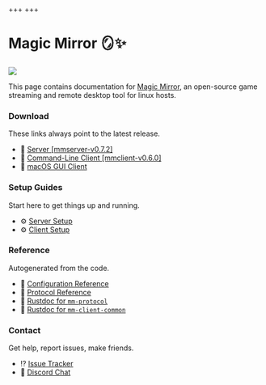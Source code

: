 +++
+++

# Magic Mirror 🪞✨

<picture>
  <source srcset="header_dark.png" media="(prefers-color-scheme: dark)" />
  <img src="header_light.png" />
</picture>

This page contains documentation for [Magic Mirror](https://github.com/colinmarc/magic-mirror),
an open-source game streaming and remote desktop tool for linux hosts.

### Download

These links always point to the latest release.

 - 💾 [Server [mmserver-v0.7.2]](https://github.com/colinmarc/magic-mirror/releases/tag/mmserver-v0.7.2)
 - 💾 [Command-Line Client [mmclient-v0.6.0]](https://github.com/colinmarc/magic-mirror/releases/tag/mmclient-v0.6.0)
 - 💾 [macOS GUI Client](https://github.com/colinmarc/magic-mirror-swiftui/releases/latest)

### Setup Guides

Start here to get things up and running.

 - ⚙️  [Server Setup](@/setup/server.md)
 - ⚙️  [Client Setup](@/setup/client.md)
<!-- - ⚙️  [Running on a Cloud VPS](./setup/vps.md) -->
<!-- - ⚙️  [Troubleshooting and Known Issues](@/setup/troubleshooting.md) -->

### Reference

Autogenerated from the code.

 - 📖 [Configuration Reference](@/reference/config.md)
 - 📖 [Protocol Reference](@/reference/protocol.md)
 - 📖 [Rustdoc for `mm-protocol`](./doc/mm_protocol)
 - 📖 [Rustdoc for `mm-client-common`](./doc/mm_client_common)

### Contact

Get help, report issues, make friends.

 - ⁉️  [Issue Tracker](https://github.com/colinmarc/magic-mirror/issues)
 - 💬 [Discord Chat](https://discord.gg/v22G644DzS)
